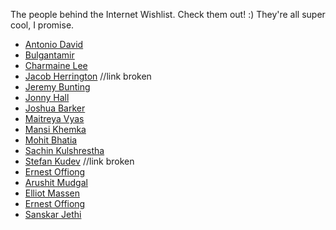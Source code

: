 The people behind the Internet Wishlist. Check them out! :) They're all super cool, I promise.

* [Antonio David](https://github.com/agdavid)
* [Bulgantamir](https://github.com/Qlio)
* [Charmaine Lee](https://github.com/CharmaineLee)
* [Jacob Herrington](https://github.com/jacob-on-github)  //link broken
* [Jeremy Bunting](https://github.com/qbunt)
* [Jonny Hall](https://github.com/thejonnyhall)
* [Joshua Barker](https://github.com/joshuafbarker)
* [Maitreya Vyas](https://github.com/maitreyav)
* [Mansi Khemka](https://github.com/mansikhemka)
* [Mohit Bhatia](https://github.com/mohitbhatia1994)
* [Sachin Kulshrestha](https://github.com/suresach)
* [Stefan Kudev](https://github.com/eskape-media) //link broken
* [Ernest Offiong](https://github.com/ernoff)
* [Arushit Mudgal](https://github.com/kira0204)
* [Elliot Massen](https://github.com/elliotmassen)
* [Ernest Offiong](https://github.com/ernoff)
* [Sanskar Jethi](https://github.com/stealthanthrax)


